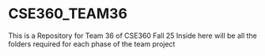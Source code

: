 # CSE360_TEAM36
This is a Repository for Team 36 of CSE360 Fall 25
Inside here will be all the folders required for each phase of the team project

